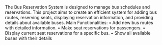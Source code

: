  The Bus Reservation System is designed 
to manage bus schedules and reservations. This 
project aims to create an efficient system for adding 
bus routes, reserving seats, displaying reservation 
information, and providing details about available 
buses.
Main Functionalities:
• Add new bus routes with detailed information.
• Make seat reservations for passengers.
• Display current seat reservations for a specific 
bus.
• Show all available buses with their details
